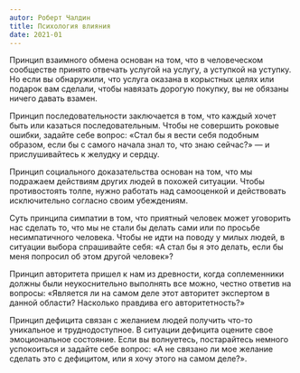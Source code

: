 ```yaml
---
autor: Роберт Чалдин
title: Психология влияния
date: 2021-01
---
```


Принцип взаимного обмена основан на том, что в человеческом сообществе принято отвечать услугой на услугу, а уступкой на уступку. Но если вы обнаружили, что услуга оказана в корыстных целях или подарок вам сделали, чтобы навязать дорогую покупку, вы не обязаны ничего давать взамен.  
  
Принцип последовательности заключается в том, что каждый хочет быть или казаться последовательным. Чтобы не совершить роковые ошибки, задайте себе вопрос: «Стал бы я вести себя подобным образом, если бы с самого начала знал то, что знаю сейчас?» — и прислушивайтесь к желудку и сердцу.  
  
Принцип социального доказательства основан на том, что мы  подражаем действиям других людей в похожей ситуации. Чтобы противостоять толпе, нужно работать над самооценкой и действовать исключительно согласно своим убеждениям.  
  
Суть принципа симпатии в том, что приятный человек может уговорить нас сделать то, что мы не стали бы делать сами или по просьбе несимпатичного человека. Чтобы не идти на поводу у милых людей, в ситуации выбора спрашивайте себя: «А стал бы я это делать, если бы меня попросил об этом другой человек»?  
  
Принцип авторитета пришел к нам из древности, когда соплеменники должны были неукоснительно выполнять все можно, честно ответив на вопросы: «Является ли на самом деле этот авторитет экспертом в данной области? Насколько правдива его авторитетность?»   
  
Принцип дефицита связан с желанием людей получить что-то уникальное и труднодоступное. В ситуации дефицита оцените свое эмоциональное состояние. Если вы волнуетесь, постарайтесь немного успокоиться и задайте себе вопрос: «А не связано ли мое желание сделать это с дефицитом, или я хочу этого на самом деле?».